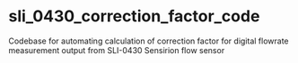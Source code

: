 # sli_0430_correction_factor_code
Codebase for automating calculation of correction factor for digital flowrate measurement output from SLI-0430 Sensirion flow sensor
